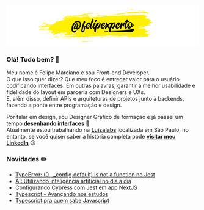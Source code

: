 ![felipexperto-logo](https://github.com/felipexperto/felipexperto/blob/master/github-felipexperto-logo.png?raw=true)

### Olá! Tudo bem? 👋

Meu nome é Felipe Marciano e sou Front-end Developer.  
O que isso quer dizer? Que meu foco é entregar valor para o usuário codificando interfaces. 
Em outras palavras, garantir a melhor usabilidade e fidelidade do layout em parceria com Designers e UXs.  
E, além disso, definir APIs e arquiteturas de projetos junto à backends, fazendo a ponte entre programação e design.

Por falar em design, sou Designer Gráfico de formação e já passei um tempo **[desenhando interfaces](https://www.behance.net/felipexperto/)** 👀  
Atualmente estou trabalhando na **[Luizalabs](https://medium.com/luizalabs)** localizada em São Paulo, no entanto, se você quiser saber a história completa pode **[visitar meu LinkedIn](https://www.linkedin.com/in/felipexperto/)** 😉

### Novidades ✏️
<!-- BLOG:START -->
- [TypeError: &lpar;0 , _config.default&rpar; is not a function no Jest](https://www.fx.dev.br/typerror-config-default-is-not-a-function-jest-mock/)
- [AI: Utilizando inteligência artificial no dia a dia](https://www.fx.dev.br/ai-utilizando-inteligencia-artificial-no-dia-dia/)
- [Configurando Cypress com Jest em app NextJS](https://www.fx.dev.br/configurando-cypress-com-jest-em-app-nextjs/)
- [Typescript - Avançando nos estudos](https://www.fx.dev.br/typescript-avancando-nos-estudos/)
- [Typescript pra quem sabe Javascript](https://www.fx.dev.br/typescript-pra-quem-sabe-javascript/)
<!-- BLOG:END -->

<!--
**felipexperto/felipexperto** is a ✨ _special_ ✨ repository because its `README.md` (this file) appears on your GitHub profile.

Here are some ideas to get you started:

- 🔭 I’m currently working on ...
- 🌱 I’m currently learning ...
- 👯 I’m looking to collaborate on ...
- 🤔 I’m looking for help with ...
- 💬 Ask me about ...
- 📫 How to reach me: ...
- 😄 Pronouns: ...
- ⚡ Fun fact: ...
-->
